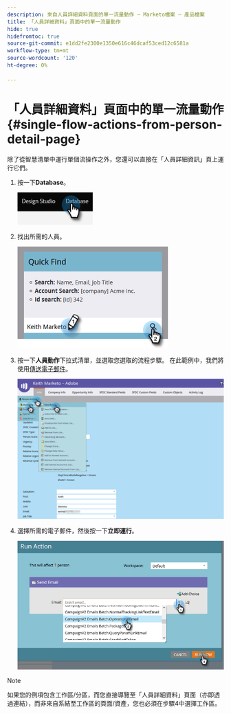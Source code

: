 ```yaml
---
description: 來自人員詳細資料頁面的單一流量動作 — Marketo檔案 — 產品檔案
title: 「人員詳細資料」頁面中的單一流量動作
hide: true
hidefromtoc: true
source-git-commit: e1dd2fe2300e1350e616c46dcaf53ced12c6581a
workflow-type: tm+mt
source-wordcount: '120'
ht-degree: 0%

---
```


# 「人員詳細資料」頁面中的單一流量動作 {#single-flow-actions-from-person-detail-page}

除了從智慧清單中運行單個流操作之外，您還可以直接在「人員詳細資訊」頁上運行它們。

1. 按一下&#x200B;**Database**。

   ![](assets/single-flow-actions-from-person-detail-page-1.png)

1. 找出所需的人員。

   ![](assets/single-flow-actions-from-person-detail-page-2.png)

1. 按一下&#x200B;**人員動作**&#x200B;下拉式清單，並選取您選取的流程步驟。 在此範例中，我們將使用[傳送電子郵件](/help/marketo/product-docs/core-marketo-concepts/smart-campaigns/flow-actions/send-email.md)。

   ![](assets/single-flow-actions-from-person-detail-page-3.png)

1. 選擇所需的電子郵件，然後按一下&#x200B;**立即運行**。

   ![](assets/single-flow-actions-from-person-detail-page-4.png)

>[!NOTE]
>
>如果您的例項包含工作區/分區，而您直接導覽至「人員詳細資料」頁面（亦即透過連結），而非來自系結至工作區的頁面/資產，您也必須在步驟4中選擇工作區。
